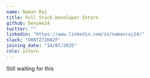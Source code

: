 ```yaml
---
name: Naman Raj
title: Full Stack Developer Intern
github: Denyme24
twitter: ""
linkedin: "https://www.linkedin.com/in/namanraj24/"
slack: "U08TZ7ZH42F"
joining_date: "14/07/2025"
role: intern
---
```


Still waiting for this
